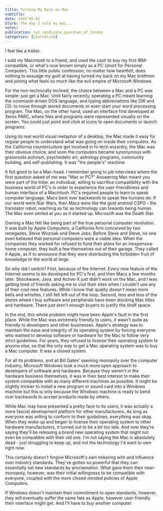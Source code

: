 ```yaml
---
title: Turning My Back on Mac
subtitle: 
date: 1997-05-01
blurb: The day I sold my mac...
notes: 
publication: nyt_syndicate_guardian_of_london
categories: [journalism]
---
```


I feel like a traitor.

I sold my Macintosh to a friend, and used the cash to buy my first IBM-compatible, or what's now known simply as a PC (short for Personal Computer). This little public confession, no matter how heartfelt, does nothing to assuage my guilt at having turned my back on my Mac brethren and joining what feels so much like the evil empire of Microsoft Windows.

For the non-technically inclined, the choice between a Mac and a PC was simple: just get a Mac. Until fairly recently, operating a PC meant learning the command-driven DOS language, and typing abbreviations like DIR and CD: to move through stored documents or even start your word processing program. The Mac, on the other hand, used an interface first developed at Xerox PARC, where files and programs were represented visually on the screen. You could just point and click at icons to open documents or launch programs.

Using its real world visual metaphor of a desktop, the Mac made it easy for regular people to understand what was going on inside their computers. As the California counterculture got involved in hi-tech wizardry, the Mac was their obvious choice, and soon the computers became synonymous with grassroots activism, psychedelic art, astrology programs, community building, and self-publishing. It was "the people's" machine.

It felt good to be a Mac-head. I remember going to job interviews where the first question asked of me was "Mac or PC?" Answering Mac meant you were part of the tribe: an individual, willing to sacrifice compatibility with the business world of PC's in order to experience the user-friendliness and human interface of a Macintosh. PC's required people to learn to speak computer language. Macs bent over backwards to speak like humans do. If our world were Star Wars, then Macs were like the gold android C3PO - the translator robot, reaching as far as technology can towards being human. The Mac even smiled at you as it started up. Microsoft was the Death Star.

Owning a Mac felt like being part of the true personal computer revolution. It was built by Apple Computers, a California firm conceived by two renegades, Steve Wozniak and Steve Jobs. Before Steve and Steve, no one even believed that personal computers were a viable idea. When the companies they worked for refused to fund their plans for an inexpensive home computer, they built a few themselves out of their garage. They called it Apple, as if to announce that they were distributing the forbidden fruit of knowledge to the world at large.

So why did I switch? First, because of the Internet. Every new feature of the Internet seems to be developed for PC's first, and then Macs a few months later. Shockwave, Java, and Active-X just didn't work on the Mac, and I was getting tired of friends asking me to visit their sites when I couldn't use any of their cool new features. While I know that quality doesn't mean more bells and whistles, I still felt left out of the loop. Second, less and less of the stores where I buy software and peripherals have been stocking Mac titles and hardware. There just aren't enough buyers to justify the shelf space.

In the end, this whole problem might have been Apple's fault in the first place. While the Mac was extremely friendly to users, it wasn't quite as friendly to developers and other businesses. Apple's strategy was to maintain the ease and integrity of its operating system by forcing everyone who wanted to develop software or hardware for the Mac to follow very strict guidelines. For years, they refused to license their operating system to anyone else, so that the only way to get a Mac operating system was to buy a Mac computer. It was a closed system.

For all its problems, and all Bill Gates' seeming monopoly over the computer industry, Microsoft Windows took a much more open approach to developers of software and hardware. Because they weren't in the hardware business themselves, it was in their best interest to make their system compatible with as many different machines as possible. It might be slightly trickier to install a new program or sound card into a Windows machine but this is only because the Windows machine is ready to bend over backwards to accept products made by others.

While Mac may have presented a pretty face to its users, it was actually a more fascist development platform for other manufacturers. As long as everyone was willing to conform to their guidelines, everything was okay. When they woke up and began to license their operating system to other hardware manufacturers, it turned out to be a bit too late. And now they're saying they'll be releasing a brand new operating system that might not even be compatible with their old one. I'm not saying the Mac is absolutely dead - just struggling to keep up, and not the technology I'd want to own right now.

This certainly doesn't forgive Microsoft's own tinkering with and influence over industry standards. They've gotten so powerful that they can essentially set new standards by proclamation. What gave them their near-monopoly, however, was their initial willingness to be compatible with everyone, coupled with the more closed-minded policies of Apple Computers.

If Windows doesn't maintain their commitment to open standards, however, they will eventually suffer the same fate as Apple, however user-friendly their interface might get. And I'll have to buy another computer.
